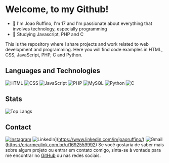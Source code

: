 # Welcome, to my Github!

- 👾 I'm Joao Ruffino, I'm 17 and I'm passionate about everything that involves technology, especially programming
- 📕 Studying Javascript, PHP and C


This is the repository where I share projects and work related to web development and programming. Here you will find code examples in HTML, CSS, JavaScript, PHP, C and Python.

## Languages and Technologies

![HTML](https://img.icons8.com/color/48/000000/html-5.png) ![CSS](https://img.icons8.com/color/48/000000/css3.png) ![JavaScript](https://img.icons8.com/color/48/000000/javascript.png) ![PHP](https://img.icons8.com/color/48/000000/php.png) ![MySQL](https://img.icons8.com/color/48/000000/mysql.png) ![Python](https://img.icons8.com/color/48/000000/python.png) ![C](https://img.icons8.com/color/48/000000/c-programming.png)


## Stats

![Top Langs](https://github-readme-stats.vercel.app/api/top-langs/?username=JoaoRuffino&layout=compact&theme=dark)

## Contact
[![Instagram](https://img.shields.io/badge/Instagram-%23E4405F.svg?style=for-the-badge&logo=Instagram&logoColor=white)](https://www.instagram.com/ruffinojoaoo/)
![LinkedIn](https://img.shields.io/badge/linkedin-%230077B5.svg?style=for-the-badge&logo=linkedin&logoColor=white)](https://www.linkedin.com/in/joaoruffino/)
![Gmail](https://img.shields.io/badge/Gmail-D14836?style=for-the-badge&logo=gmail&logoColor=white)(https://criarmeulink.com.br/u/1692559992)
Se você gostaria de saber mais sobre algum projeto ou entrar em contato comigo, sinta-se à vontade para me encontrar no [GitHub](https://github.com/JoaoRuffino) ou nas redes sociais.


